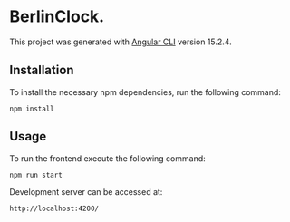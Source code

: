 # BerlinClock.

This project was generated with [Angular CLI](https://github.com/angular/angular-cli) version 15.2.4.

## Installation

To install the necessary npm dependencies, run the following command:

```
npm install
```

## Usage

To run the frontend execute the following command:

```
npm run start
```

Development server can be accessed at:

```
http://localhost:4200/
```
